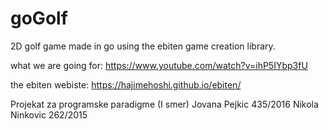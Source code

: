 # goGolf
2D golf game made in go using the ebiten game creation library.

what we are going for:
https://www.youtube.com/watch?v=ihP5IYbp3fU

the ebiten webiste:
https://hajimehoshi.github.io/ebiten/

Projekat za programske paradigme (I smer)
Jovana Pejkic 435/2016
Nikola Ninkovic 262/2015
  
